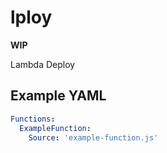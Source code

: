 # lploy

**WIP**

Lambda Deploy

## Example YAML
```yaml
Functions:
  ExampleFunction:
    Source: 'example-function.js'
```
